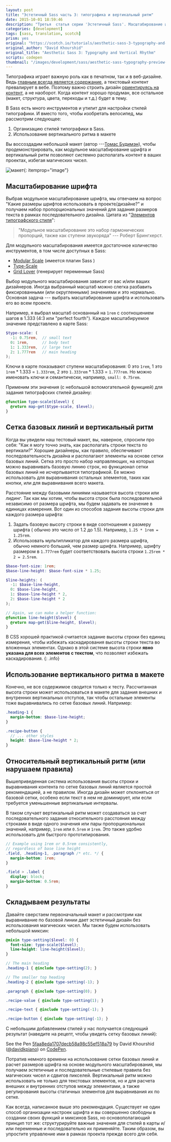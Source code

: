 ```yaml
---
layout: post
title: "Эстетичный Sass часть 3: типографика и вертикальный ритм"
date: 2015-10-01 18:59:46
description: "Третья  статья серии 'Эстетичный Sass'. Масштабирование шрифтов и  верстка макета на основе сетки базовых линий"
categories: [development]
tags: [sass, translation, scotch]
prism: yes
original: "https://scotch.io/tutorials/aesthetic-sass-3-typography-and-vertical-rhythm"
original_author: "David Khourshid"
original_title: "Aesthetic Sass 3: Typography and Vertical Rhythm"
scripts: codepen
thumbnail: "/images/development/sass/aesthetic-sass-typography-preview-667x500.png"
---
```

Типографика играет важную роль как в печатном, так и в веб-дизайне. Ведь [главным всегда является содержание](http://www.craigbailey.net/content-is-king-by-bill-gates/), а текстовый контент превалирует в вебе. Поэтому важно строить дизайн [ориентируясь на контент](http://everydaydesigner.net/design/change-your-focus-and-design-content-first), а не наоборот. Когда контент хорошо продуман, все остальное (макет, структура, цвета, переходы и т.д.) будет в тему.

В Sass есть много инструментов и утилит для настройки стилей типографики. И вместо того, чтобы изобретать велосипед, мы рассмотрим следующее:

1. Организацию стилей типографики в Sass.
2. Использование вертикального ритма в макете

Вы воссоздадим небольшой макет (автор ---[Томас Будимэн](https://dribbble.com/thebuddyman)), чтобы продемонстрировать, как модульное масштабирование шрифта и вертикальный ритм позволяют системно располагать контент в ваших проектах, избегая магических чисел.

![макет](/images/development/sass/aesthetic-sass-typography-preview-667x500.png){: itemprop="image"}

## Масштабирование шрифта

Выбрав модульное масштабирование шрифта, мы отвечаем на вопрос "Какие размеры шрифтов использовать в проекте/дизайне?" и получаем набор пропорциональных значений для задания размеров текста в рамках последовательного дизайна. Цитата из "[Элементов типографского стиля](http://webtypography.net/)":

> "Модульное масштабирование это набор гармонических пропорций, также как  ступени звукоряда" --- Роберт Брингхерст.

Для модульного масштабирования имеется достаточное количество инструментов, в том числе доступных в Sass:

* [Modular Scale](http://www.modularscale.com/) (имеется плагин Sass )
* [Type-Scale](http://type-scale.com/)
* [Grid Lover](http://www.gridlover.net/) (генерирует переменные Sass)

Выбор модульного масштабирования зависит от вас и/или ваших дизайнеров. Иногда выбранный масштаб можно слегка разбавить фиксированными (или округленными) значениями и это нормально. Основная задача --- выбрать масштабирование шрифта и использовать его во всем проекте.

Например, я выбрал масштаб основанный на `1rem` с соотношением шагов в 1.333 (4:3 или "perfect fourth"). Каждое масштабируемое значение представлено в карте Sass:

```scss
$type-scale: (
  -1: 0.75rem,  // small text
  0: 1rem,      // body text
  1: 1.333rem,  // large text
  2: 1.777rem   // main heading
);

```

Ключи в карте показывают ступени масштабирования: 0 это `1rem`, 1 это `1rem` * 1.333 = `1.333rem`, 2 это `1.333rem` * 1.333 = `1.777rem`. Но можно именовать ключи и семантически, например, `small: 0.75rem`.

Применим эти значения (с небольшой вспомогательной функцией) для задания типографских стилей дизайну:

```scss
@function type-scale($level) {
  @return map-get($type-scale, $level);
}

```

## Сетка базовых линий и вертикальный ритм

Когда вы увидели наш тестовый макет, вы, наверное, спросили про себя: "Как я могу точно знать, как располагать строки текста по вертикали?" Хорошие дизайнеры, как правило, обеспечивают последовательность дизайна и располагают элементы на основе сетки базовых линий. Сетка это просто набор направляющих, на которых можно выравнивать базовую линию строк, но  функционал сетки базовых линий не исчерпывается типографикой. Ее можно использовать для выравнивания остальных элементов, таких как кнопки, или для выравнивания всего макета.

Расстояние между базовыми линиями называется высота строки или *лидинг*. Так как мы хотим, чтобы высота строк была последовательной независимо от размера шрифта, мы будем задавать ее значение в единицах измерения. Вот один из способов задания высоты строки для каждого размера шрифта:

1. Задать базовую высоту строки в виде соотношения к размеру шрифта ( обычно это число от 1.2 до 1.5). Например, `1.25 * 1rem = 1.25rem`.
2. Использовать мультипликатор для каждого размера шрифта, обычно немного больший, чем размер шрифта. Например, шрифту размером в `1.777rem` будет соответствовать высота строки `1.25rem * 2 = 2.5rem`.

```scss
$base-font-size: 1rem;
$base-line-height: $base-font-size * 1.25;

$line-heights: (
  -1: $base-line-height,
  0: $base-line-height,
  1: $base-line-height * 2,
  2: $base-line-height * 2
);

// Again, we can make a helper function:
@function line-height($level) {
  @return map-get($line-height, $level);
}

```

В CSS хорошей практикой считается задание высоты строки без единиц измерения, чтобы избежать каскадирования высоты строки текста во вложенных элементах. Однако в этой системе высота строки **явно указана для всех элементов с текстом**, что позволяет избежать каскадирования.
{: .info}

## Использование вертикального ритма в макете

Конечно, не все содержимое  сводится только к тесту. Рассчитанная высота строки может использоваться в макете для задания внешних и внутренних вертикальных отступов, так чтобы остальные элементы тоже выравнивались по сетке базовых линий. Например:

```scss
.heading-1 {
  margin-bottom: $base-line-height;
}

.recipe-button {
  // ... other styles
  height: $base-line-height * 2;
}

```

## Относительный вертикальный ритм (или нарушаем правила)

Вышеприведенная система использования высоты строки  и выравнивания контента по сетке базовых линий является простой рекомендацией, а не правилом. Иногда дизайн может отклоняться от базовой сетки, особено если текст в нем не доминирует, или если требуется уменьшенные вертикальные интервалы.

В таком случает вертикальный ритм может создаваться за счет последовательного задания относительного расстояния между строками в виде одного значения или пары пропорциональных значений, например, `1rem` или `0.5rem` и `1rem`. Это также удобно использовать для быстрого прототипирования.

```scss
// Example using 1rem or 0.5rem consistently,
// regardless of base line height
.field, .heading-1, .paragraph /* etc. */ {
  margin-bottom: 1rem;
}

.field > .label {
  display: block;
  margin-bottom: 0.5rem;
}

```

## Складываем результаты

Давайте сверстаем первоначальный макет и рассмотрим как выравнивание по базовой линии дает эстетичный дизайн без использования магических чисел. Мы также будем использовать небольшой миксин:

```scss
@mixin type-setting($level: 0) {
  font-size: type-scale($level);
  line-height: line-height($level);
}

// The main heading
.heading-1 { @include type-setting(2); }

// The smaller top heading
.heading-2 { @include type-setting(-1); }

.paragraph { @include type-setting(0); }

.recipe-value { @include type-setting(1); }

.recipe-text { @include type-setting(-1); }

.recipe-button { @include type-setting(-1); }

```

С небольшим добавлением стилей у нас получается следующий результат (наведите на рецепт, чтобы увидеть сетку базовых линий):

<p class='codepen'  data-height='500' data-theme-id='2089' data-slug-hash='5faa8eda1707decb58a98c55ef518a79' data-default-tab='result' data-line-numbers='' data-animations='run'>
See the Pen <a href="http://codepen.io/davidkpiano/pen/5faa8eda1707decb58a98c55ef518a79">5faa8eda1707decb58a98c55ef518a79</a> by David Khourshid (<a href="http://codepen.io/davidkpiano">@davidkpiano</a>) on <a href="http://codepen.io">CodePen</a>.</p>



Потратив  немного времени на использование сетки базовых линий и расчет размеров шрифта на основе модульного масштабирования, мы получаем эстетичные и последовательные стилевые правила без магических чисел и сдвигов пикселей. Вертикальный ритм можно использовать не только для текстовых элементов, но и для расчета внешних и внутренних отступов между элементами, а также регулирования высоты статичных элементов для выравнивания их по сетке.

Как всегда, написанное выше это рекомендация. Существует не один способ организации настроек шрифта и вы совершенно свободны в создании своих функций и миксинов Sass, но основополагающий принцип тот же: структурируйте важные значения для стилей в карты и/или переменные и последовательно их применяйте. Таким образом, вы  упростите  управление ими в рамках проекта прежде всего для себя.
